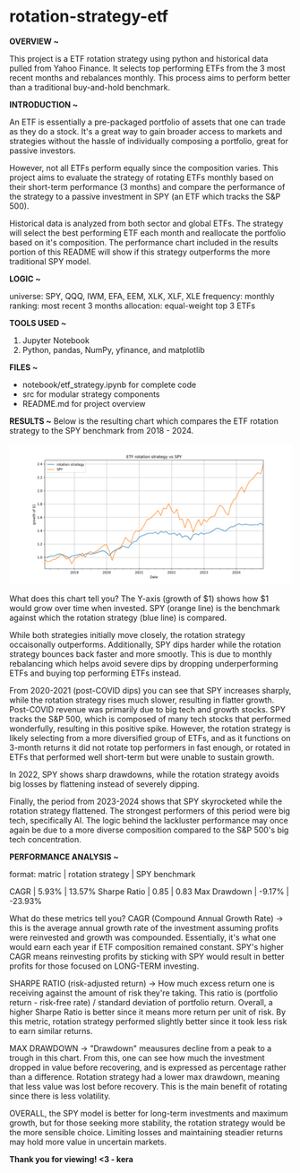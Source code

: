 # rotation-strategy-etf

**OVERVIEW ~**

This project is a ETF rotation strategy using python and historical data pulled from Yahoo Finance. It selects top performing ETFs from the 3 most recent months and rebalances monthly. This process aims to perform better than a traditional buy-and-hold benchmark.

**INTRODUCTION ~**

An ETF is essentially a pre-packaged portfolio of assets that one can trade as they do a stock. It's a great way to gain broader access to markets and strategies without the hassle of individually composing a portfolio, great for passive investors. 

However, not all ETFs perform equally since the composition varies. This project aims to evaluate the strategy of rotating ETFs monthly based on their short-term performance (3 months) and compare the performance of the strategy to a passive investment in SPY (an ETF which tracks the S&P 500). 

Historical data is analyzed from both sector and global ETFs. The strategy will select the best performing ETF each month and reallocate the portfolio based on it's composition. The performance chart included in the results portion of this README will show if this strategy outperforms the more traditional SPY model. 

**LOGIC ~**

universe: SPY, QQQ, IWM, EFA, EEM, XLK, XLF, XLE
frequency: monthly
ranking: most recent 3 months
allocation: equal-weight top 3 ETFs

**TOOLS USED ~**

1. Jupyter Notebook 
2. Python, pandas, NumPy, yfinance, and matplotlib

**FILES ~**
- notebook/etf_strategy.ipynb for complete code 
- src for modular strategy components 
- README.md for project overview 

**RESULTS ~**
Below is the resulting chart which compares the ETF rotation strategy to the SPY benchmark from 2018 - 2024. 

![Strategy Performance](performance_chart.png)

What does this chart tell you? The Y-axis (growth of $1) shows how $1 would grow over time when invested. SPY (orange line) is the benchmark against which the rotation strategy (blue line) is compared. 

While both strategies initially move closely, the rotation strategy occaisonally outperforms. Additionally, SPY dips harder while the rotation strategy bounces back faster and more smootly. This is due to monthly rebalancing which helps avoid severe dips by dropping underperforming ETFs and buying top performing ETFs instead.  

From 2020-2021 (post-COVID dips) you can see that SPY increases sharply, while the rotation strategy rises much slower, resulting in flatter growth. Post-COVID revenue was primarily due to big tech and growth stocks. SPY tracks the S&P 500, which is composed of many tech stocks that performed wonderfully, resulting in this positive spike. However, the rotation strategy is likely selecting from a more diversified group of ETFs, and as it functions on 3-month returns it did not rotate top performers in fast enough, or rotated in ETFs that performed well short-term but were unable to sustain growth. 

In 2022, SPY shows sharp drawdowns, while the rotation strategy avoids big losses by flattening instead of severely dipping. 

Finally, the period from 2023-2024 shows that SPY skyrocketed while the rotation strategy flattened. The strongest performers of this period were big tech, specifically AI. The logic behind the lackluster performance may once again be due to a more diverse composition compared to the S&P 500's big tech concentration. 

**PERFORMANCE ANALYSIS ~**

format: matric | rotation strategy | SPY benchmark

CAGR         | 5.93%   | 13.57%
Sharpe Ratio | 0.85    | 0.83
Max Drawdown | -9.17%  | -23.93%

What do these metrics tell you? 
CAGR (Compound Annual Growth Rate) -> this is the average annual growth rate of the investment assuming profits were reinvested and growth was compounded. Essentially, it's what one would earn each year if ETF composition remained constant. SPY's higher CAGR means reinvesting profits by sticking with SPY would result in better profits for those focused on LONG-TERM investing. 

SHARPE RATIO (risk-adjusted return) -> How much excess return one is receiving against the amount of risk they're taking. This ratio is (portfolio return - risk-free rate) / standard deviation of portfolio return. Overall, a higher Sharpe Ratio is better since it means more return per unit of risk. By this metric, rotation strategy performed slightly better since it took less risk to earn similar returns. 

MAX DRAWDOWN -> "Drawdown" meausures decline from a peak to a trough in this chart. From this, one can see how much the investment dropped in value before recovering, and is expressed as percentage rather than a difference. Rotation strategy had a lower max drawdown, meaning that less value was lost before recovery. This is the main benefit of rotating since there is less volatility. 

OVERALL, the SPY model is better for long-term investments and maximum growth, but for those seeking more stability, the rotation strategy would be the more sensible choice. Limiting losses and maintaining steadier returns may hold more value in uncertain markets. 

**Thank you for viewing! <3 - kera**
